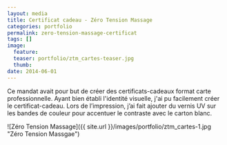 ```yaml
---
layout: media
title: Certificat cadeau - Zéro Tension Massage
categories: portfolio
permalink: zero-tension-massage-certificat
tags: [] 
image:
  feature:
  teaser: portfolio/ztm_cartes-teaser.jpg
  thumb:
date: 2014-06-01
---
```


Ce mandat avait pour but de créer des certificats-cadeaux format carte professionnelle. Ayant bien établi l'identité visuelle, j'ai pu facilement créer le certificat-cadeau. Lors de l’impression, j’ai fait ajouter du vernis UV sur les bandes de couleur pour accentuer le contraste avec le carton blanc.

![Zéro Tension Massage]({{ site.url }}/images/portfolio/ztm_cartes-1.jpg "Zéro Tension Massgae")